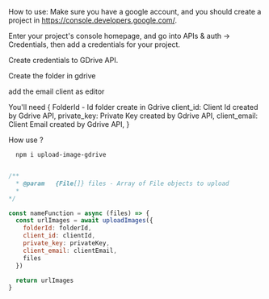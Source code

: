 How to use:
Make sure you have a google account, and you should create a project in https://console.developers.google.com/.

Enter your project's console homepage, and go into APIs & auth -> Credentials, then add a credentials for your project.

Create credentials to GDrive API.

Create the folder in gdrive

add the email client as editor

You'll need {
  FolderId - Id folder create in Gdrive 
  client_id: Client Id created by Gdrive API,
  private_key: Private Key created by Gdrive API,
  client_email: Client Email created by Gdrive API,
}

How use ? 

```shell
  npm i upload-image-gdrive
```

```js import { uploadImages } from "upload-image-gdrive";

/**
  * @param   {File[]} files - Array of File objects to upload
  * 
*/

const nameFunction = async (files) => {
  const urlImages = await uploadImages({
    folderId: folderId,
    client_id: clientId,
    private_key: privateKey,
    client_email: clientEmail,  
    files
  })

  return urlImages
}

```
